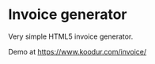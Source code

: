 Invoice generator
=================

Very simple HTML5 invoice generator.

Demo at https://www.koodur.com/invoice/
